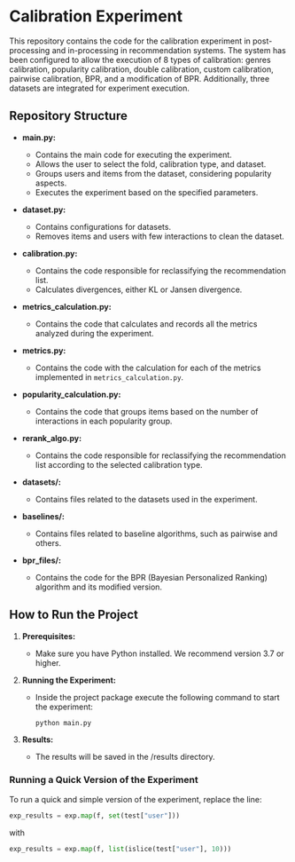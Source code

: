# Calibration Experiment

This repository contains the code for the calibration experiment in post-processing and in-processing in recommendation systems. The system has been configured to allow the execution of 8 types of calibration: genres calibration, popularity calibration, double calibration, custom calibration, pairwise calibration, BPR, and a modification of BPR. Additionally, three datasets are integrated for experiment execution.

## Repository Structure

- **main.py:**
  - Contains the main code for executing the experiment.
  - Allows the user to select the fold, calibration type, and dataset.
  - Groups users and items from the dataset, considering popularity aspects.
  - Executes the experiment based on the specified parameters.

- **dataset.py:**
  - Contains configurations for datasets.
  - Removes items and users with few interactions to clean the dataset.

- **calibration.py:**
  - Contains the code responsible for reclassifying the recommendation list.
  - Calculates divergences, either KL or Jansen divergence.

- **metrics_calculation.py:**
  - Contains the code that calculates and records all the metrics analyzed during the experiment.

- **metrics.py:**
  - Contains the code with the calculation for each of the metrics implemented in `metrics_calculation.py`.

- **popularity_calculation.py:**
  - Contains the code that groups items based on the number of interactions in each popularity group.

- **rerank_algo.py:**
  - Contains the code responsible for reclassifying the recommendation list according to the selected calibration type.

- **datasets/:**
  - Contains files related to the datasets used in the experiment.

- **baselines/:**
  - Contains files related to baseline algorithms, such as pairwise and others.

- **bpr_files/:**
  - Contains the code for the BPR (Bayesian Personalized Ranking) algorithm and its modified version.

## How to Run the Project

1. **Prerequisites:**
   - Make sure you have Python installed. We recommend version 3.7 or higher.

2. **Running the Experiment:**
   - Inside the project package execute the following command to start the experiment:
     ```bash
     python main.py
     ```

3. **Results:**
   - The results will be saved in the /results directory.

### Running a Quick Version of the Experiment

To run a quick and simple version of the experiment, replace the line:
```python
exp_results = exp.map(f, set(test["user"]))
```

with
```python
exp_results = exp.map(f, list(islice(test["user"], 10)))
```
